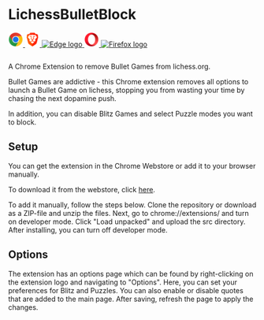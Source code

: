 # LichessBulletBlock

<table>
  <tr>
    <a href="https://chrome.google.com/webstore/detail/lichessbulletblock/hggjliiolhipmgoomadfmpdlafknhpmd" target="_blank">
      <img src="images/chrome.svg" alt="Chrome logo" width="30px">
    </a>
    <a href="https://chrome.google.com/webstore/detail/lichessbulletblock/hggjliiolhipmgoomadfmpdlafknhpmd" target="_blank">
      <img src="images/brave.svg" alt="Brave logo" width="30px">
    </a>
    <a href="https://chrome.google.com/webstore/detail/lichessbulletblock/hggjliiolhipmgoomadfmpdlafknhpmd" target="_blank">
      <img src="images/edge.svg" alt="Edge logo" width="30px">
    </a>
    <a href="https://chrome.google.com/webstore/detail/lichessbulletblock/hggjliiolhipmgoomadfmpdlafknhpmd" target="_blank">
      <img src="images/opera.svg" alt="Opera logo" width="30px">
    </a>   
    <a href="https://addons.mozilla.org/en-US/firefox/addon/lichessbulletblock/" target="_blank">
      <img src="images/firefox.svg" alt="Firefox logo" width="30px">
    </a>
  </tr>
</table>

A Chrome Extension to remove Bullet Games from lichess.org.

Bullet Games are addictive - this Chrome extension removes all options to launch a Bullet Game on lichess, stopping
you from wasting your time by chasing the next dopamine push.

In addition, you can disable Blitz Games and select Puzzle modes you want to block.

## Setup
You can get the extension in the Chrome Webstore or add it to your browser manually.

To download it from the webstore, click [here](https://chrome.google.com/webstore/detail/lichessbulletblock/hggjliiolhipmgoomadfmpdlafknhpmd).

To add it manually, follow the steps below.
Clone the repository or download as a ZIP-file and unzip the files. Next, go to chrome://extensions/ and turn on developer mode. 
Click "Load unpacked" and upload the src directory. After installing, you can turn off developer mode.

## Options
The extension has an options page which can be found by right-clicking on the extension logo and navigating to "Options".
Here, you can set your preferences for Blitz and Puzzles. You can also enable or disable quotes that are added to the main page.
After saving, refresh the page to apply the changes.
